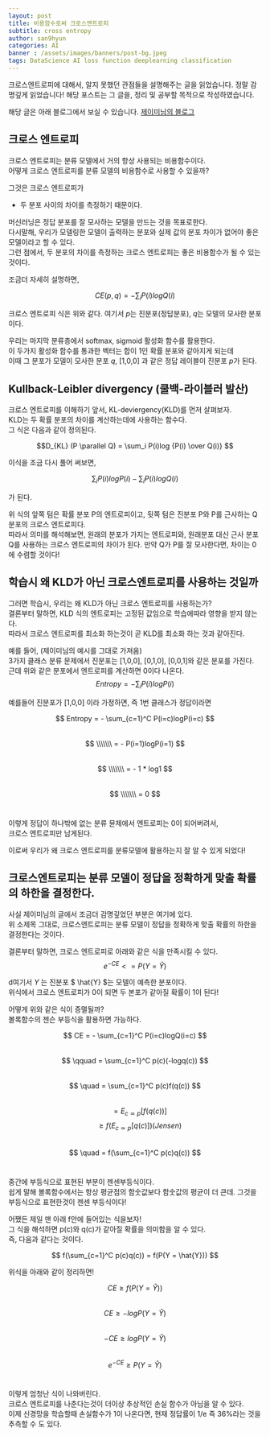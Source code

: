 ```yaml
---
layout: post
title: 비용함수로써 크로스엔트로피
subtitle: cross entropy
author: san9hyun
categories: AI
banner : /assets/images/banners/post-bg.jpeg
tags: DataScience AI loss function deeplearning classification
---
```


크로스엔트로피에 대해서, 알지 못했던 관점들을 설명해주는 글을 읽었습니다.
정말 감명깊게 읽었습니다! 
해당 포스트는 그 글을, 정리 및 공부할 목적으로 작성하였습니다.

해당 글은 아래 블로그에서 보실 수 있습니다.
[제이미님의 블로그](https://theeluwin.postype.com/post/6080524) 


## 크로스 엔트로피

크로스 엔트로피는 분류 모델에서 거의 항상 사용되는 비용함수이다.<br>
어떻게 크로스 엔트로피를 분류 모델의 비용함수로 사용할 수 있을까?<br>

그것은 크로스 엔트로피가
- 두 분포 사이의 차이를 측정하기 때문이다.

머신러닝은 정답 분포를 잘 모사하는 모델을 만드는 것을 목표로한다.<br> 
다시말해, 우리가 모델링한 모델이 출력하는 분포와 실제 값의 분포 차이가 없어야 좋은 모델이라고 할 수 있다. <br> 
그런 점에서, 두 분포의 차이를 측정하는 크로스 엔트로피는 좋은 비용함수가 될 수 있는 것이다.<br> 

조금더 자세히 설명하면, <br>

$$ CE(p,q) = -\sum_i P(i)logQ(i) $$

크로스 엔트로피 식은 위와 같다. 여기서 $p$는 진분포(정답분포), $q$는 모델의 모사한 분포이다. <br> 

우리는 마지막 분류층에서 softmax, sigmoid 활성화 함수를 활용한다. <br>
이 두가지 활성화 함수를 통과한 벡터는 합이 1인 확률 분포와 같아지게 되는데<br>
이때 그 분포가 모델이 모사한 분포 $q$, [1,0,0] 과 같은 정답 레이블이 진분포 $p$가 된다.<br>


## Kullback-Leibler divergency (쿨백-라이블러 발산)

크로스 엔트로피를 이해하기 앞서, KL-deviergency(KLD)를 먼저 살펴보자.<br>
KLD는 두 확률 분포의 차이를 계산하는데에 사용하는 함수다. <br>
그 식은 다음과 같이 정의된다.<br>

$$D_{KL} (P \parallel Q) = \sum_i P(i)log {P(i) \over Q(i)} $$

이식을 조금 다시 풀어 써보면,<br>

$$  \sum_i P(i)logP(i)  - \sum_i P(i)logQ(i) $$

가 된다. <br>

위 식의 앞쪽 텀은 확률 분포 P의 엔트로피이고, 뒷쪽 텀은 진분포 P와 P를 근사하는 Q분포의 크로스 엔트로피다.<br>
따라서 의미를 해석해보면, 원래의 분포가 가지는 엔트로피와, 원래분포 대신 근사 분포 Q를 사용하는 크로스 엔트로피의 차이가 된다.
만약 Q가 P를 잘 모사한다면, 차이는 0에 수렴할 것이다!

## 학습시 왜 KLD가 아닌 크로스엔트로피를 사용하는 것일까

그러면 학습시, 우리는 왜 KLD가 아닌 크로스 엔트로피를 사용하는가?<br>
결론부터 말하면, KLD 식의 엔트로피는 고정된 값임으로 학습에따라 영향을 받지 않는다.<br>
따라서 크로스 엔트로피를 최소화 하는것이 곧 KLD를 최소화 하는 것과 같아진다.<br>

예를 들어, (제이미님의 예시를 그대로 가져옴) <br>
3가지 클래스 분류 문제에서 진분포는 [1,0,0], [0,1,0], [0,0,1]와 같은 분포를 가진다.<br>
근데 위와 같은 분포에서 엔트로피를 계산하면 0이다 나온다.<br>
$$ Entropy = -\sum_i P(i)logP(i) $$ 

예를들어 진분포가 [1,0,0] 이라 가정하면, 즉 1번 클래스가 정답이라면

 $$ Entropy = - \sum_{c=1}^C P(i=c)logP(i=c) $$   <br>
 $$ \\\\\\\ = - P(i=1)logP(i=1) $$  <br>
 $$ \\\\\\\ = - 1 * log1 $$  <br>
 $$ \\\\\\\ = 0 $$   <br>

이렇게 정답이 하나밖에 없는 분류 뮨제에서 엔트로피는 0이 되어버려서, <br>
크로스 엔트로피만 남게된다.

이로써 우리가 왜 크로스 엔트로피를 분류모델에 활용하는지 잘 알 수 있게 되었다!

## 크로스엔트로피는 분류 모델이 정답을 정확하게 맞출 확률의 하한을 결정한다.

사실 제이미님의 글에서 조금더 감명깊었던 부분은 여기에 있다.<br>
위 소제목 그대로, 크로스엔트로피는 분류 모델이 정답을 정확하게 맞출 확률의 하한을 결정한다는 것이다.<br>

결론부터 말하면, 크로스 엔트로피로 아래와 같은 식을 만족시킬 수 있다.<br>
$$ e^{-CE} <= P(Y = \hat{Y}) $$

d여기서 $Y$ 는 진분포  $ \hat{Y} $는 모델이 예측한 분포이다.<br>
위식에서 크로스 엔트로피가 0이 되면 두 본포가 같아질 확률이 1이 된다!

어떻게 위와 같은 식이 증멸될까?<br>
볼록함수의 젠슨 부등식을 활용하면 가능하다.

$$ CE     = - \sum_{c=1}^C P(i=c)logQ(i=c) $$      <br>
$$ \qquad = \sum_{c=1}^C p(c)(-logq(c)) $$     <br>
$$ \quad  =  \sum_{c=1}^C p(c)f(q(c)) $$        <br>
$$ \quad  =  E_{c \simeq p}[f(q(c))] $$
$$ \quad \ge  f(E_{c \simeq p}[q(c)])   (Jensen) $$   <br>
$$ \quad  =  f(\sum_{c=1}^C p(c)q(c))   $$      <br>

중간에 부등식으로 표현된 부분이 젠센부등식이다.<br>
쉽게 말해 볼록함수에서는 항상 평균점의 함숫값보다 함숫값의 평균이 더 큰데. 그것을 부등식으로 표현한것이 젠센 부등식이다!

어쨌든 제일 맨 아래 f안에 들어있는 식을보자!<br>
그 식을 해석하면 p(c)와 q(c)가 같아질 확률을 의미함을 알 수 있다.<br>
즉, 다음과 같다는 것이다.<br>

$$ f(\sum_{c=1}^C p(c)q(c)) = f(P(Y = \hat{Y})) $$ 

위식을 아래와 같이 정리하면! <br>

$$ CE  \ge f(P(Y = \hat{Y})) $$     <br>
$$ CE  \ge -logP(Y = \hat{Y}) $$    <br>
$$ -CE \ge logP(Y = \hat{Y}) $$     <br>
$$ e^{-CE} \ge P(Y = \hat{Y}) $$    <br>

이렇게 엄청난 식이 나와버린다.<br>
크로스 엔트로피를 나춘다는것이 더이상 추상적인 손실 함수가 아님을 알 수 있다.<br>
이제 신경망을 학습할때 손실함수가 1이 나온다면, 현재 정답률이 1/e 즉 36%라는 것을 추측할 수 도 있다.

